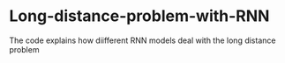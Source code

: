 # Long-distance-problem-with-RNN
The code explains how diifferent RNN models deal with the long distance problem
